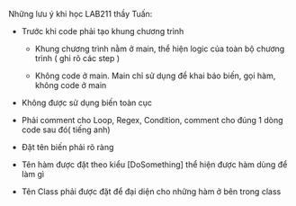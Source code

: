 Những lưu ý khi học LAB211 thầy Tuấn:

- Trước khi code phải tạo khung chương trình
  - Khung chương trình nằm ở main, thể hiện logic của toàn bộ chương trình ( ghi rõ các step ) 

  - Không code ở main. Main chỉ sử dụng để khai báo biến, gọi hàm, không code ở main

- Không được sử dụng biến toàn cục
- Phải comment cho Loop, Regex, Condition, comment cho đúng 1 dòng code sau đó( tiếng anh)

- Đặt tên biến phải rõ ràng

- Tên hàm được đặt theo kiểu [DoSomething] thể hiện được hàm dùng để làm gì

- Tên Class phải được đặt để đại diện cho những hàm ở bên trong class

